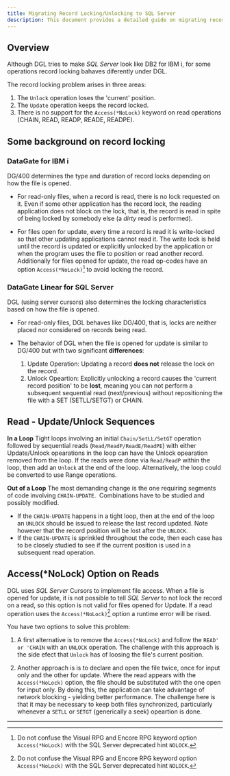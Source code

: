 ```yaml
---
title: Migrating Record Locking/Unlocking to SQL Server
description: This document provides a detailed guide on migrating record locking and unlocking mechanisms from legacy systems to SQL Server, including best practices, potential challenges, and solutions to ensure data integrity and concurrency control.
---
```


## Overview

Although DGL tries to make _SQL Server_ look like DB2 for IBM i, for some operations record locking bahaves diferently under DGL.

The record locking problem arises in three areas: 
 1. The `Unlock` operation loses the 'current' position.
 2. The `Update` operation keeps the record locked.
 3. There is no support for the  `Access(*NoLock)` keyword on read operations (CHAIN, READ, READP, READE, READPE).

## Some background on record locking

### DataGate for IBM i

DG/400 determines the type and duration of record locks depending on how the file is opened.

 - For read-only files, when a record is read, there is no lock requested on it. Even if some other application has the record lock, the reading application does not block on the lock, that is, the record is read in spite of being locked by somebody else (a _dirty_ read is performed).

 - For files open for update, every time a record is read it is write-locked so that other updating applications cannot read it. The write lock is held until the record is updated or explicitly unlocked by the application or when the program uses the file to position or read another record. <br/>Additionally for files opened for update, the read op-codes have an option `Access(*NoLock)`[^1] to avoid locking the record.

### DataGate Linear for SQL Server

DGL (using server cursors) also determines the locking characteristics based on how the file is opened.

 - For read-only files, DGL behaves like DG/400, that is, locks are neither placed nor considered on records being read.

 - The behavior of DGL when the file is opened for update is similar to DG/400 but with two significant **differences**:
    1. Update Operation: Updating a record **does not** release the lock on the record.
    2. Unlock Opeartion: Explicitly unlocking a record causes the 'current record position' to be **lost**, meaning you can not perform a subsequent sequential read (next/previous) without repositioning the file with a SET (SETLL/SETGT) or CHAIN.

## Read - Update/Unlock Sequences

**In a Loop**
Tight loops involving an initial `Chain/SetLL/SetGT` operation followed by  sequential reads (`Read/ReadP/ReadE/ReadPE`) with either Update/Unlock opearations in the loop can have the Unlock opearation removed from the loop. If the reads were done via `Read/ReadP` within the loop, then add an `Unlock` at the end of the loop. Alternatively, the loop could be converted to use Range operations.

**Out of a Loop**
The most demanding change is the one requiring segments of code involving `CHAIN-UPDATE`.  Combinations have to be studied and possibly modified. 

* If the `CHAIN-UPDATE` happens in a tight loop, then at the end of the loop an `UNLOCK` should be issued to release the last record updated. Note however that the record position will be lost after the `UNLOCK`.
* If the `CHAIN-UPDATE` is sprinkled throughout the code, then each case has to be closely studied to see if the current position is used in a subsequent read operation.

## Access(*NoLock) Option on Reads

DGL uses _SQL Server_ Cursors to implement file access.  When a file is opened for update, it is not possible to tell _SQL Server_ to not lock the record on a read, so this option is not valid for files opened for Update.  If a read operation uses the `Access(*NoLock)`[^1] option a runtime error will be rised.

You have two options to solve this problem: 
 1. A first alternative is to remove the `Access(*NoLock)` and follow the `READ' or 'CHAIN` with an `UNLOCK` operation. The challenge with this approach is the side efect that `Unlock` has of loosing the file's current position.
 
 2. Another approach is is to declare and open the file twice, once for input only and the other for update. Where the read appears with the `Access(*NoLock)` option, the file should be substituted with the one open for input only. By doing this, the application can take advantage of network blocking - yielding better performance. The challenge here is that it may be necessary to keep both files synchronized, particularly whenever a `SETLL` or `SETGT` (generically a seek) opeartion is done.
 

----

[^1]: Do not confuse the Visual RPG and Encore RPG keyword option `Access(*NoLock)` with the SQL Server deprecated hint `NOLOCK`.